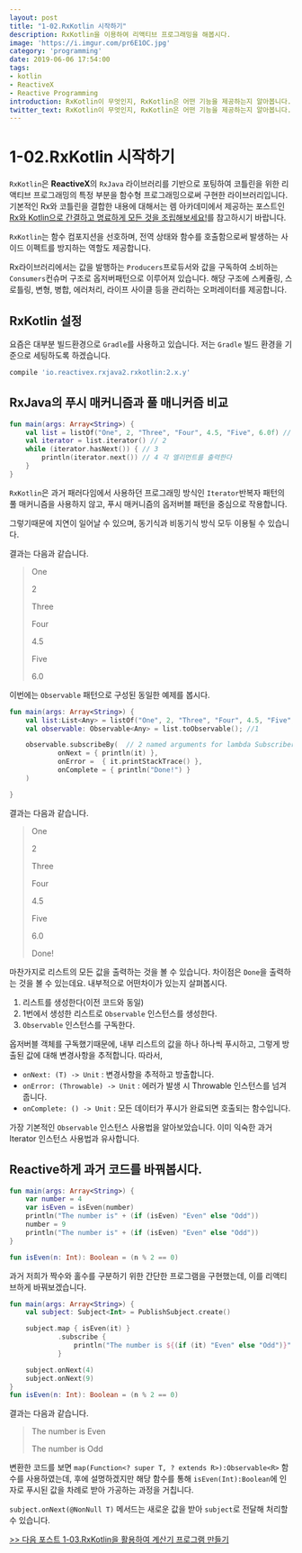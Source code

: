 ```yaml
---
layout: post
title: "1-02.RxKotlin 시작하기"
description: RxKotlin을 이용하여 리액티브 프로그래밍을 해봅시다.
image: 'https://i.imgur.com/pr6E1OC.jpg'
category: 'programming'
date: 2019-06-06 17:54:00
tags:
- kotlin
- ReactiveX
- Reactive Programming
introduction: RxKotlin이 무엇인지, RxKotlin은 어떤 기능을 제공하는지 알아봅니다.
twitter_text: RxKotlin이 무엇인지, RxKotlin은 어떤 기능을 제공하는지 알아봅니다.
---
```


# 1-02.RxKotlin 시작하기

`RxKotlin`은 **ReactiveX**의 `RxJava` 라이브러리를 기반으로 포팅하여 코틀린을 위한 리액티브 프로그래밍의 특정 부분을 함수형 프로그래밍으로써 구현한 라이브러리입니다. 기본적인 Rx와 코틀린을 결합한 내용에 대해서는 렘 아카데미에서 제공하는 포스트인 [Rx와 Kotlin으로 간결하고 명료하게 모든 것을 조립해보세요!](https://academy.realm.io/kr/posts/compose-everything-rx-kotlin/)를 참고하시기 바랍니다.

`RxKotlin`는 함수 컴포지션을 선호하며, 전역 상태와 함수를 호출함으로써 발생하는 사이드 이펙트를 방지하는 역할도 제공합니다.

Rx라이브러리에서는 값을 발행하는 `Producers`프로듀서와 값을 구독하여 소비하는 `Consumers`컨슈머 구조로 옵저버패턴으로 이루어져 있습니다. 해당 구조에 스케쥴링, 스로틀링, 변형, 병합, 에러처리, 라이프 사이클 등을 관리하는 오퍼레이터를 제공합니다.

## RxKotlin 설정

요즘은 대부분 빌드환경으로 `Gradle`를 사용하고 있습니다. 저는 `Gradle` 빌드 환경을 기준으로 세팅하도록 하겠습니다.

```groovy
compile 'io.reactivex.rxjava2.rxkotlin:2.x.y'
```

## RxJava의 푸시 매커니즘과 풀 매니커즘 비교

```kotlin
fun main(args: Array<String>) {
    val list = listOf("One", 2, "Three", "Four", 4.5, "Five", 6.0f) // 1
    val iterator = list.iterator() // 2
    while (iterator.hasNext()) { // 3
        println(iterator.next()) // 4 각 엘리먼트를 출력한다
    }
}
```

`RxKotlin`은 과거 패러다임에서 사용하던 프로그래밍 방식인 `Iterator`반복자 패턴의 풀 매커니즘을 사용하지 않고, 푸시 매커니즘의 옵저버블 패턴을 중심으로 작용합니다.

그렇기때문에 지연이 일어날 수 있으며, 동기식과 비동기식 방식 모두 이용될 수 있습니다.

결과는 다음과 같습니다.

> One
>
> 2
>
> Three
>
> Four
>
> 4.5
>
> Five
>
> 6.0

이번에는 `Observable` 패턴으로 구성된 동일한 예제를 봅시다.

```kotlin
fun main(args: Array<String>) {
    val list:List<Any> = listOf("One", 2, "Three", "Four", 4.5, "Five", 6.0f)
    val observable: Observable<Any> = list.toObservable(); //1

    observable.subscribeBy(  // 2 named arguments for lambda Subscribers
            onNext = { println(it) },
            onError =  { it.printStackTrace() },
            onComplete = { println("Done!") }
    )

}
```

결과는 다음과 같습니다.

> One
>
> 2
>
> Three
>
> Four
>
> 4.5
>
> Five
>
> 6.0
>
> Done!

마찬가지로 리스트의 모든 값을 출력하는 것을 볼 수 있습니다. 차이점은 `Done`을 출력하는 것을 볼 수 있는데요. 내부적으로 어떤차이가 있는지 살펴봅시다.



1. 리스트를 생성한다(이전 코드와 동일)
2. 1번에서 생성한 리스트로 `Observable` 인스턴스를 생성한다.
3. `Observable` 인스턴스를 구독한다.

옵저버블 객체를 구독했기때문에, 내부 리스트의 값을 하나 하나씩 푸시하고, 그렇게 방출된 값에 대해 변경사항을 추적합니다. 따라서,

- `onNext: (T) -> Unit`  : 변경사항을 추적하고 방출합니다.
- `onError: (Throwable) -> Unit` : 에러가 발생 시 Throwable 인스턴스를 넘겨줍니다.
- `onComplete: () -> Unit` : 모든 데이터가 푸시가 완료되면 호출되는 함수입니다.

가장 기본적인 `Observable` 인스턴스 사용법을 알아보았습니다. 이미 익숙한 과거 Iterator 인스턴스 사용법과 유사합니다.

## Reactive하게 과거 코드를 바꿔봅시다. 

```kotlin
fun main(args: Array<String>) {
    var number = 4
    var isEven = isEven(number)
    println("The number is" + (if (isEven) "Even" else "Odd"))
    number = 9
    println("The number is" + (if (isEven) "Even" else "Odd"))
}

fun isEven(n: Int): Boolean = (n % 2 == 0)
```

과거 저희가 짝수와 홀수를 구분하기 위한 간단한 프로그램을 구현했는데, 이를 리액티브하게 바꿔보겠습니다.

```kotlin
fun main(args: Array<String>) {
    val subject: Subject<Int> = PublishSubject.create()

    subject.map { isEven(it) }
            .subscribe {
                println("The number is ${(if (it) "Even" else "Odd")}" )
            }

    subject.onNext(4)
    subject.onNext(9)
}
fun isEven(n: Int): Boolean = (n % 2 == 0)
```

결과는 다음과 같습니다.

> The number is Even
>
> The number is Odd

변환한 코드를 보면 `map(Function<? super T, ? extends R>):Observable<R>` 함수를 사용하였는데, 후에 설명하겠지만 해당 함수를 통해 `isEven(Int):Boolean`에 인자로 푸시된 값을 차례로 받아 가공하는 과정을 거칩니다.

`subject.onNext(@NonNull T)` 메서드는 새로운 값을 받아 `subject`로 전달해 처리할 수 있습니다.

[>> 다음 포스트 1-03.RxKotlin을 활용하여 계산기 프로그램 만들기](https://soda1127.github.io/reactive-calculator-project/)